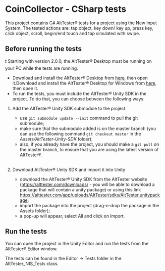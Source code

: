 # CoinCollector - CSharp tests

This project contains C# AltTester® tests for a project using the New Input System.
The tested actions are: tap object, key down/ key up, press key, click object, scroll, begin/end touch and tap simulated with swipe.

## Before running the tests
❗ Starting with version 2.0.0, the AltTester® Desktop must be running on your PC while the tests are running.

- Download and install the AltTester® Desktop from [here](https://alttester.com/downloads/), then open it.Download and install the AltTester® Desktop for Windows from [here](https://alttester.com/downloads/), then open it.
- To run the tests, you must include the AltTester® Unity SDK in the project. To do that, you can choose between the following ways:
1. Add the AltTester® Unity SDK submodule to the project
    - use ``git submodule update --init`` command to pull the git submodule;
    - make sure that the submodule added is on the master branch (you can use the following command ``git checkout master`` in the <i>Assets/AltTester-Unity-SDK</i> folder);
    - also, if you already have the project, you should make a ``git pull`` on the master branch, to ensure that you are using the latest version of AltTester®.

    <br> 
2. Download AltTester® Unity SDK and import it into Unity 
    - download the AltTester® Unity SDK from the AltTester website (https://alttester.com/downloads/ - you will be able to download a package that will contain a unity package) or using this link https://alttester.com/app/uploads/AltTester/sdks/AltTester.unitypackage;
    - import the package into the project (drag-n-drop the package in the Assets folder);
    - a pop-up will appear, select All and click on Import.

## Run the tests

You can open the project in the Unity Editor and run the tests from the AltTester® Editor window.

The tests can be found in the Editor -> Tests folder in the AltTester_NIS_Tests class.
